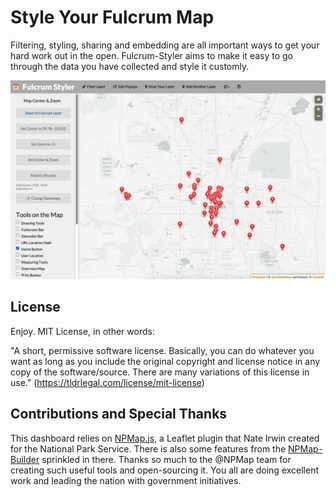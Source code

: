 Style Your Fulcrum Map
======================

Filtering, styling, sharing and embedding are all important ways to get your hard work out in the open.  Fulcrum-Styler aims to make it easy to go through the data you have collected and style it customly. 

![fulcrum styler dashboard](assets/img/screenshot.jpg)

## License
Enjoy. MIT License, in other words:

  "A short, permissive software license. Basically, you can do whatever you want as long as you include the original   copyright and license notice in any copy of the software/source.  There are many variations of this license in 
  use." (https://tldrlegal.com/license/mit-license)

## Contributions and Special Thanks

This dashboard relies on [NPMap.js](https://github.com/nationalparkservice/npmap.js/), a Leaflet plugin that Nate Irwin created for the National Park Service.  There is also some features from the [NPMap-Builder](https://github.com/nationalparkservice/npmap-builder) sprinkled in there.  Thanks so much to the @NPMap team for creating such useful tools and open-sourcing it.  You all are doing excellent work and leading the nation with government initiatives. 

